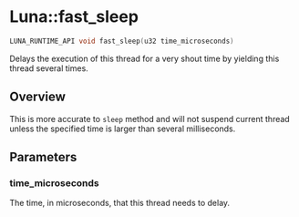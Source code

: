 # Luna::fast_sleep

```c++
LUNA_RUNTIME_API void fast_sleep(u32 time_microseconds)
```

Delays the execution of this thread for a very shout time by yielding this thread several times. 

## Overview
This is more accurate to `sleep` method and will not suspend current thread unless the specified time is larger than several milliseconds. 

## Parameters
### time_microseconds
The time, in microseconds, that this thread needs to delay. 

